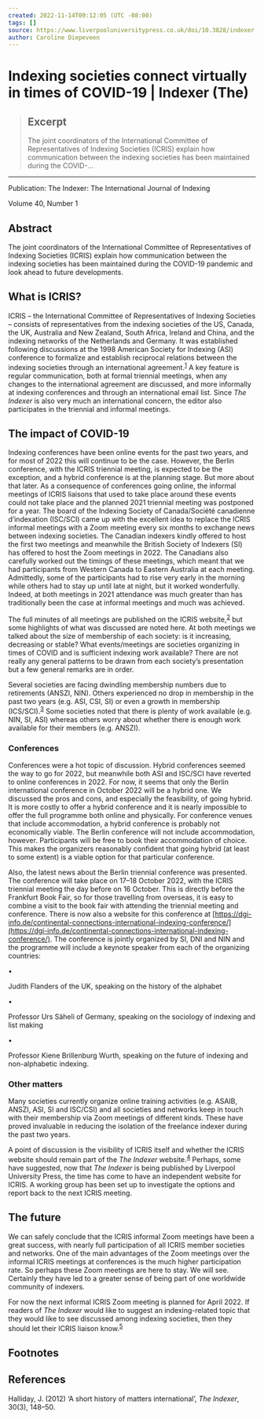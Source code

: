 ```yaml
---
created: 2022-11-14T09:12:05 (UTC -08:00)
tags: []
source: https://www.liverpooluniversitypress.co.uk/doi/10.3828/indexer.2022.8
author: Caroline Diepeveen
---
```


# Indexing societies connect virtually in times of COVID-19 | Indexer (The)

> ## Excerpt
> The joint coordinators of the International Committee of Representatives of Indexing Societies (ICRIS) explain how communication between the indexing societies has been maintained during the COVID-...

---
Publication: The Indexer: The International Journal of Indexing

Volume 40, Number 1

## Abstract

The joint coordinators of the International Committee of Representatives of Indexing Societies (ICRIS) explain how communication between the indexing societies has been maintained during the COVID-19 pandemic and look ahead to future developments.

## What is ICRIS?

ICRIS – the International Committee of Representatives of Indexing Societies – consists of representatives from the indexing societies of the US, Canada, the UK, Australia and New Zealand, South Africa, Ireland and China, and the indexing networks of the Netherlands and Germany. It was established following discussions at the 1998 American Society for Indexing (ASI) conference to formalize and establish reciprocal relations between the indexing societies through an international agreement.<sup><a href="https://www.liverpooluniversitypress.co.uk/doi/10.3828/indexer.2022.8#fn1" role="doc-noteref" id="body-ref-fn1">1</a></sup> A key feature is regular communication, both at formal triennial meetings, when any changes to the international agreement are discussed, and more informally at indexing conferences and through an international email list. Since _The Indexer_ is also very much an international concern, the editor also participates in the triennial and informal meetings.

## The impact of COVID-19

Indexing conferences have been online events for the past two years, and for most of 2022 this will continue to be the case. However, the Berlin conference, with the ICRIS triennial meeting, is expected to be the exception, and a hybrid conference is at the planning stage. But more about that later. As a consequence of conferences going online, the informal meetings of ICRIS liaisons that used to take place around these events could not take place and the planned 2021 triennial meeting was postponed for a year. The board of the Indexing Society of Canada/Société canadienne d’indexation (ISC/SCI) came up with the excellent idea to replace the ICRIS informal meetings with a Zoom meeting every six months to exchange news between indexing societies. The Canadian indexers kindly offered to host the first two meetings and meanwhile the British Society of Indexers (SI) has offered to host the Zoom meetings in 2022. The Canadians also carefully worked out the timings of these meetings, which meant that we had participants from Western Canada to Eastern Australia at each meeting. Admittedly, some of the participants had to rise very early in the morning while others had to stay up until late at night, but it worked wonderfully. Indeed, at both meetings in 2021 attendance was much greater than has traditionally been the case at informal meetings and much was achieved.

The full minutes of all meetings are published on the ICRIS website,<sup><a href="https://www.liverpooluniversitypress.co.uk/doi/10.3828/indexer.2022.8#fn2" role="doc-noteref" id="body-ref-fn2">2</a></sup> but some highlights of what was discussed are noted here. At both meetings we talked about the size of membership of each society: is it increasing, decreasing or stable? What events/meetings are societies organizing in times of COVID and is sufficient indexing work available? There are not really any general patterns to be drawn from each society’s presentation but a few general remarks are in order.

Several societies are facing dwindling membership numbers due to retirements (ANSZI, NIN). Others experienced no drop in membership in the past two years (e.g. ASI, CSI, SI) or even a growth in membership (ICS/SCI).<sup><a href="https://www.liverpooluniversitypress.co.uk/doi/10.3828/indexer.2022.8#fn3" role="doc-noteref" id="body-ref-fn3">3</a></sup> Some societies noted that there is plenty of work available (e.g. NIN, SI, ASI) whereas others worry about whether there is enough work available for their members (e.g. ANSZI).

### Conferences

Conferences were a hot topic of discussion. Hybrid conferences seemed the way to go for 2022, but meanwhile both ASI and ISC/SCI have reverted to online conferences in 2022. For now, it seems that only the Berlin international conference in October 2022 will be a hybrid one. We discussed the pros and cons, and especially the feasibility, of going hybrid. It is more costly to offer a hybrid conference and it is nearly impossible to offer the full programme both online and physically. For conference venues that include accommodation, a hybrid conference is probably not economically viable. The Berlin conference will not include accommodation, however. Participants will be free to book their accommodation of choice. This makes the organizers reasonably confident that going hybrid (at least to some extent) is a viable option for that particular conference.

Also, the latest news about the Berlin triennial conference was presented. The conference will take place on 17–18 October 2022, with the ICRIS triennial meeting the day before on 16 October. This is directly before the Frankfurt Book Fair, so for those travelling from overseas, it is easy to combine a visit to the book fair with attending the triennial meeting and conference. There is now also a website for this conference at [https://dgi-info.de/continental-connections-international-indexing-conference/](https://dgi-info.de/continental-connections-international-indexing-conference/). The conference is jointly organized by SI, DNI and NIN and the programme will include a keynote speaker from each of the organizing countries:

•

Judith Flanders of the UK, speaking on the history of the alphabet

•

Professor Urs Säheli of Germany, speaking on the sociology of indexing and list making

•

Professor Kiene Brillenburg Wurth, speaking on the future of indexing and non-alphabetic indexing.

### Other matters

Many societies currently organize online training activities (e.g. ASAIB, ANSZI, ASI, SI and ISC/CSI) and all societies and networks keep in touch with their membership via Zoom meetings of different kinds. These have proved invaluable in reducing the isolation of the freelance indexer during the past two years.

A point of discussion is the visibility of ICRIS itself and whether the ICRIS website should remain part of the _The Indexer_ website.<sup><a href="https://www.liverpooluniversitypress.co.uk/doi/10.3828/indexer.2022.8#fn4" role="doc-noteref" id="body-ref-fn4">4</a></sup> Perhaps, some have suggested, now that _The Indexer_ is being published by Liverpool University Press, the time has come to have an independent website for ICRIS. A working group has been set up to investigate the options and report back to the next ICRIS meeting.

## The future

We can safely conclude that the ICRIS informal Zoom meetings have been a great success, with nearly full participation of all ICRIS member societies and networks. One of the main advantages of the Zoom meetings over the informal ICRIS meetings at conferences is the much higher participation rate. So perhaps these Zoom meetings are here to stay. We will see. Certainly they have led to a greater sense of being part of one worldwide community of indexers.

For now the next informal ICRIS Zoom meeting is planned for April 2022. If readers of _The Indexer_ would like to suggest an indexing-related topic that they would like to see discussed among indexing societies, then they should let their ICRIS liaison know.<sup><a href="https://www.liverpooluniversitypress.co.uk/doi/10.3828/indexer.2022.8#fn5" role="doc-noteref" id="body-ref-fn5">5</a></sup>

## Footnotes

## References

Halliday, J. (2012) ‘A short history of matters international’, _The Indexer_, 30(3), 148–50.
